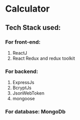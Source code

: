 # Calculator

 

## Tech Stack used:

### For front-end:

1. ReactJ
2. React Redux and redux toolkit

### For backend:

1. ExpressJs
2. BcryptJs
3. JsonWebToken
4. mongoose

### For database: MongoDb
